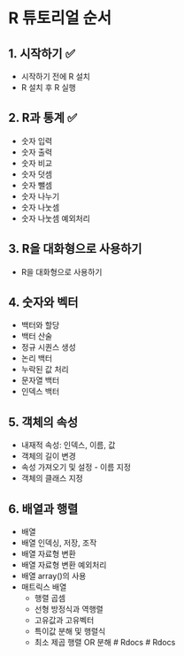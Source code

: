 # R 튜토리얼 순서

## 1. 시작하기 ✅

- 시작하기 전에 R 설치
- R 설치 후 R 실행

## 2. R과 통계 ✅

- 숫자 입력
- 숫자 출력
- 숫자 비교
- 숫자 덧셈
- 숫자 뺄셈
- 숫자 나누기
- 숫자 나눗셈
- 숫자 나눗셈 예외처리

## 3. R을 대화형으로 사용하기

- R을 대화형으로 사용하기

## 4. 숫자와 벡터

- 백터와 할당
- 백터 산술
- 정규 시퀀스 생성
- 논리 백터
- 누락된 값 처리
- 문자열 백터
- 인덱스 백터

## 5. 객체의 속성

- 내재적 속성: 인덱스, 이름, 값
- 객체의 길이 변경
- 속성 가져오기 및 설정 - 이름 지정
- 객체의 클래스 지정

## 6. 배열과 행렬

- 배열
- 배열 인덱싱, 저장, 조작
- 배열 자료형 변환
- 배열 자료형 변환 예외처리
- 배열 array()의 사용
- 매트릭스 배열
  - 행렬 곱셈
  - 선형 방정식과 역행렬
  - 고유값과 고유벡터
  - 특이값 분해 및 행렬식
  - 최소 제곱 행렬 OR 분해
#   R d o c s  
 #   R d o c s  
 